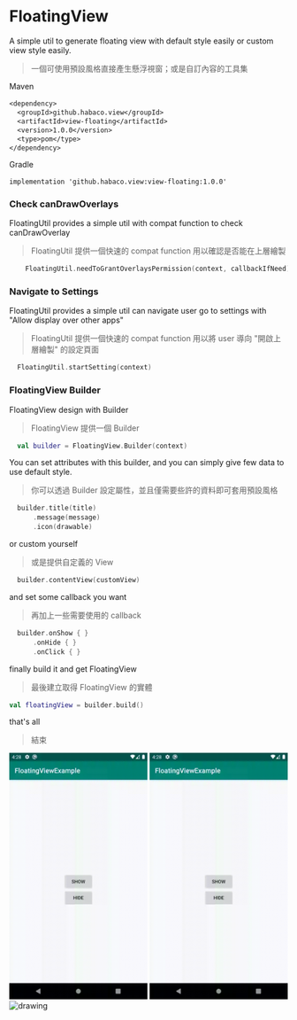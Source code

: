 # FloatingView
A simple util to generate floating view with default style easily or custom view style easily.
> 一個可使用預設風格直接產生懸浮視窗；或是自訂內容的工具集

Maven

    <dependency>
      <groupId>github.habaco.view</groupId>
      <artifactId>view-floating</artifactId>
      <version>1.0.0</version>
      <type>pom</type>
    </dependency>


Gradle

    implementation 'github.habaco.view:view-floating:1.0.0'

### Check canDrawOverlays
 FloatingUtil provides a simple util with compat function to check canDrawOverlay
 > FloatingUtil 提供一個快速的 compat function 用以確認是否能在上層繪製
 ```kotlin
     FloatingUtil.needToGrantOverlaysPermission(context, callbackIfNeed)
 ```
 
### Navigate to Settings
FloatingUtil provides a simple util can navigate user go to settings with "Allow display over other apps"
> FloatingUtil 提供一個快速的 compat function 用以將 user 導向 "開啟上層繪製" 的設定頁面
```kotlin
  FloatingUtil.startSetting(context)
```
 
### FloatingView Builder
FloatingView design with Builder
> FloatingView 提供一個 Builder
```kotlin
  val builder = FloatingView.Builder(context)  
```
 
You can set attributes with this builder, and you can simply give few data to use default style.
> 你可以透過 Builder 設定屬性，並且僅需要些許的資料即可套用預設風格
```kotlin
  builder.title(title)
      .message(message)
      .icon(drawable)
```
 
or custom yourself
> 或是提供自定義的 View
```kotlin
  builder.contentView(customView)
```

and set some callback you want
> 再加上一些需要使用的 callback
```kotlin
  builder.onShow { }
      .onHide { }
      .onClick { }
```

finally build it and get FloatingView
> 最後建立取得 FloatingView 的實體
```kotlin
val floatingView = builder.build()
```

that's all
> 結束

<img src="preview/preview1.gif" title="with click on view" alt="drawing" width="250"/> <img src="preview/preview2.gif" title="without click on view" alt="drawing" width="250"/> <img src="preview/preview3.gif" title="without click on view" alt="drawing" width="250"/>

